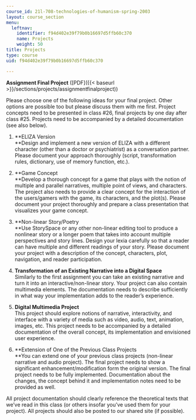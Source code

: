 ```yaml
---
course_id: 21l-708-technologies-of-humanism-spring-2003
layout: course_section
menu:
  leftnav:
    identifier: f94d402e39f79b0b16697d5ffb60c370
    name: Projects
    weight: 50
title: Projects
type: course
uid: f94d402e39f79b0b16697d5ffb60c370

---
```


**Assignment Final Project** ([PDF]({{< baseurl >}}/sections/projects/assignmentfinalproject))

Please choose one of the following ideas for your final project. Other options are possible too but please discuss them with me first. Project concepts need to be presented in class #26, final projects by one day after class #25. Projects need to be accompanied by a detailed documentation (see also below).

1.  **ELIZA Version  
    **Design and implement a new version of ELIZA with a different character (other than a doctor or psychiatrist) as a conversation partner. Please document your approach thoroughly (script, transformation rules, dictionary, use of memory function, etc.).  
    
2.  **Game Concept  
    **Develop a thorough concept for a game that plays with the notion of multiple and parallel narratives, multiple point of views, and characters. The project also needs to provide a clear concept for the interaction of the users/gamers with the game, its characters, and the plot(s). Please document your project thoroughly and prepare a class presentation that visualizes your game concept.  
    
3.  **Non-linear Story/Poetry  
    **Use StorySpace or any other non-linear editing tool to produce a nonlinear story or a longer poem that takes into account multiple perspectives and story lines. Design your lexia carefully so that a reader can have multiple and different readings of your story. Please document your project with a description of the concept, characters, plot, navigation, and reader participation.  
    
4.  **Transformation of an Existing Narrative into a Digital Space**  
    Similarly to the first assignment you can take an existing narrative and turn it into an interactive/non-linear story. Your project can also contain multimedia elements. The documentation needs to describe sufficiently in what way your implementation adds to the reader’s experience.  
    
5.  **Digital Multimedia Project**  
    This project should explore notions of narrative, interactivity, and interface with a variety of media such as video, audio, text, animation, images, etc. This project needs to be accompanied by a detailed documentation of the overall concept, its implementation and envisioned user experience.  
    
6.  **Extension of One of the Previous Class Projects  
    **You can extend one of your previous class projects (non-linear narrative and audio project). The final project needs to show a significant enhancement/modification form the original version. The final project needs to be fully implemented. Documentation about the changes, the concept behind it and implementation notes need to be provided as well.

All project documentation should clearly reference the theoretical texts that we’ve read in this class (or others insofar you’ve used them for your project). All projects should also be posted to our shared site (if possible).